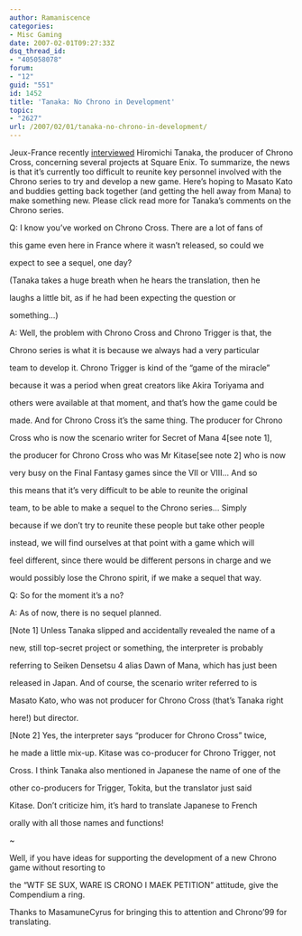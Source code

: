 ```yaml
---
author: Ramaniscence
categories:
- Misc Gaming
date: 2007-02-01T09:27:33Z
dsq_thread_id:
- "405058078"
forum:
- "12"
guid: "551"
id: 1452
title: 'Tanaka: No Chrono in Development'
topic:
- "2627"
url: /2007/02/01/tanaka-no-chrono-in-development/
---
```


Jeux-France recently <a href="http://www.jeux-france.com/news18999.html" target="_blank">interviewed</a> Hiromichi Tanaka, the producer of Chrono Cross, concerning several projects at Square Enix. To summarize, the news is that it&#8217;s currently too difficult to reunite key personnel involved with the Chrono series to try and develop a new game. Here&#8217;s hoping to Masato Kato and buddies getting back together (and getting the hell away from Mana) to make something new. Please click read more for Tanaka&#8217;s comments on the Chrono series.

Q: I know you&#8217;ve worked on Chrono Cross. There are a lot of fans of
  
this game even here in France where it wasn&#8217;t released, so could we
  
expect to see a sequel, one day?

(Tanaka takes a huge breath when he hears the translation, then he
  
laughs a little bit, as if he had been expecting the question or
  
something&#8230;)

A: Well, the problem with Chrono Cross and Chrono Trigger is that, the
  
Chrono series is what it is because we always had a very particular
  
team to develop it. Chrono Trigger is kind of the &#8220;game of the miracle&#8221;
  
because it was a period when great creators like Akira Toriyama and
  
others were available at that moment, and that&#8217;s how the game could be
  
made. And for Chrono Cross it&#8217;s the same thing. The producer for Chrono
  
Cross who is now the scenario writer for Secret of Mana 4[see note 1],
  
the producer for Chrono Cross who was Mr Kitase[see note 2] who is now
  
very busy on the Final Fantasy games since the VII or VIII&#8230; And so
  
this means that it&#8217;s very difficult to be able to reunite the original
  
team, to be able to make a sequel to the Chrono series&#8230; Simply
  
because if we don&#8217;t try to reunite these people but take other people
  
instead, we will find ourselves at that point with a game which will
  
feel different, since there would be different persons in charge and we
  
would possibly lose the Chrono spirit, if we make a sequel that way.

Q: So for the moment it&#8217;s a no?

A: As of now, there is no sequel planned.

[Note 1] Unless Tanaka slipped and accidentally revealed the name of a
  
new, still top-secret project or something, the interpreter is probably
  
referring to Seiken Densetsu 4 alias Dawn of Mana, which has just been
  
released in Japan. And of course, the scenario writer referred to is
  
Masato Kato, who was not producer for Chrono Cross (that&#8217;s Tanaka right
  
here!) but director.
  
[Note 2] Yes, the interpreter says &#8220;producer for Chrono Cross&#8221; twice,
  
he made a little mix-up. Kitase was co-producer for Chrono Trigger, not
  
Cross. I think Tanaka also mentioned in Japanese the name of one of the
  
other co-producers for Trigger, Tokita, but the translator just said
  
Kitase. Don&#8217;t criticize him, it&#8217;s hard to translate Japanese to French
  
orally with all those names and functions!

~

Well, if you have ideas for supporting the development of a new Chrono game without resorting to
  
the &#8220;WTF SE SUX, WARE IS CRONO I MAEK PETITION&#8221; attitude, give the Compendium a ring.

Thanks to MasamuneCyrus for bringing this to attention and Chrono&#8217;99 for translating.